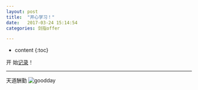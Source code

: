 ```yaml
---
layout: post
title:  "开心学习！"
date:   2017-03-24 15:14:54
categories: 剑指offer

---
```


* content
{:toc}


开 始[记录](https://coooperzhang.github.io/about/)！


---


天道酬勤
![goodday](https://timgsa.baidu.com/timg?image&quality=80&size=b9999_10000&sec=1490610360711&di=4d6ed85d71f8cc78d673db5d5ce625a4&imgtype=0&src=http%3A%2F%2Fimg.tuku.cn%2Ffile_big%2F201502%2F0e93d8ab02314174a933b5f00438d357.jpg)





